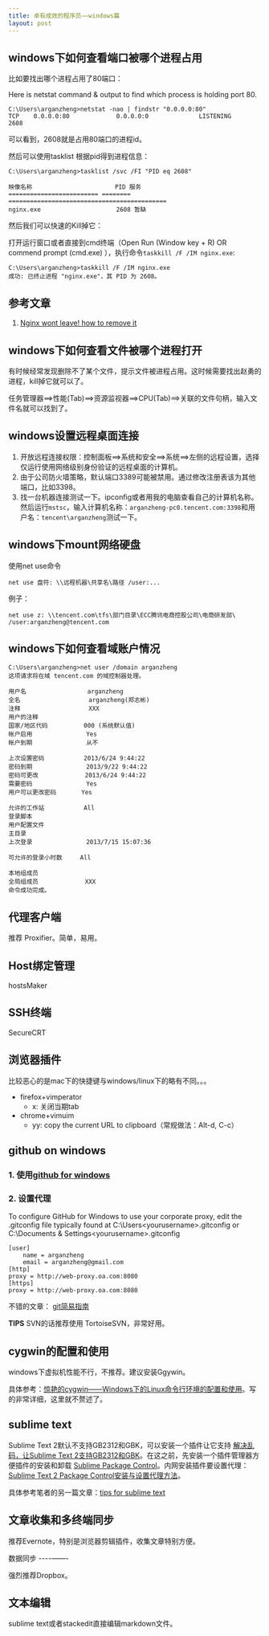 ```yaml
---
title: 卓有成效的程序员——windows篇
layout: post
---
```



windows下如何查看端口被哪个进程占用
-----------------------------------


比如要找出哪个进程占用了80端口：

Here is netstat command & output to find which process is holding port 80.

    C:\Users\arganzheng>netstat -nao | findstr "0.0.0.0:80"
    TCP    0.0.0.0:80             0.0.0.0:0              LISTENING       2608

可以看到，2608就是占用80端口的进程id。

然后可以使用tasklist 根据pid得到进程信息：

    C:\Users\arganzheng>tasklist /svc /FI "PID eq 2608"
    
    映像名称                       PID 服务
    ========================= ======== ============================================
    nginx.exe                     2608 暂缺


然后我们可以快速的Kill掉它：

打开运行窗口或者直接到cmd终端（Open Run (Window key + R) OR commend prompt (cmd.exe) ），执行命令`taskkill /F /IM nginx.exe`:

    C:\Users\arganzheng>taskkill /F /IM nginx.exe
    成功: 已终止进程 "nginx.exe"，其 PID 为 2608。

## 参考文章

1. [Nginx wont leave! how to remove it](http://stackoverflow.com/questions/12239778/nginx-wont-leave-how-to-remove-it)


windows下如何查看文件被哪个进程打开
-----------------------------------


有时候经常发现删除不了某个文件，提示文件被进程占用。这时候需要找出赵勇的进程，kill掉它就可以了。

任务管理器==>性能(Tab)==>资源监视器==>CPU(Tab)==>关联的文件句柄，输入文件名就可以找到了。

windows设置远程桌面连接
-----------------------

1. 开放远程连接权限：控制面板==>系统和安全==>系统==>左侧的远程设置，选择 仅运行使用网络级别身份验证的远程桌面的计算机。
2. 由于公司防火墙策略，默认端口3389可能被禁用。通过修改注册表该为其他端口，比如3398。
3. 找一台机器连接测试一下。ipconfig或者用我的电脑查看自己的计算机名称。然后运行`mstsc`，输入计算机名称：`arganzheng-pc0.tencent.com:3398`和用户名：`tencent\arganzheng`测试一下。


windows下mount网络硬盘
----------------------

使用net use命令

    net use 盘符: \\远程机器\共享名\路径 /user:...

例子：

    net use z: \\tencent.com\tfs\部门目录\ECC腾讯电商控股公司\电商研发部\ /user:arganzheng@tencent.com


windows下如何查看域账户情况
------------------------

    C:\Users\arganzheng>net user /domain arganzheng
    这项请求将在域 tencent.com 的域控制器处理。
    
    用户名                 arganzheng
    全名                   arganzheng(郑志彬)
    注释                   XXX
    用户的注释
    国家/地区代码          000 (系统默认值)
    帐户启用               Yes
    帐户到期               从不
    
    上次设置密码           2013/6/24 9:44:22
    密码到期               2013/9/22 9:44:22
    密码可更改             2013/6/24 9:44:22
    需要密码               Yes
    用户可以更改密码       Yes
    
    允许的工作站           All
    登录脚本
    用户配置文件
    主目录
    上次登录               2013/7/15 15:07:36
    
    可允许的登录小时数     All
    
    本地组成员
    全局组成员             XXX
    命令成功完成。


代理客户端
---------


推荐 Proxifier。简单，易用。


Host绑定管理
-----------


hostsMaker


SSH终端
------


SecureCRT


浏览器插件 
---------


比较恶心的是mac下的快捷键与windows/linux下的略有不同。。。

* firefox+vimperator
    * x: 关闭当期tab
* chrome+vimuim
    * yy: copy the current URL to clipboard（常规做法：Alt-d, C-c）


github on windows
-----------------


### 1. 使用[github for windows](http://windows.github.com/)

### 2. 设置代理

To configure GitHub for Windows to use your  corporate proxy, edit the .gitconfig file typically found at C:\Users\<yourusername>\.gitconfig or C:\Documents & Settings\<yourusername>\.gitconfig

    [user]
        name = arganzheng
    	email = arganzheng@gmail.com
    [http]
    proxy = http://web-proxy.oa.com:8080
    [https]
    proxy = http://web-proxy.oa.com:8080

不错的文章： [git简易指南](http://rogerdudler.github.io/git-guide/index.zh.html)


**TIPS** SVN的话推荐使用 TortoiseSVN，非常好用。


cygwin的配置和使用
------------------


windows下虚拟机性能不行，不推荐。建议安装Ggywin。

具体参考：[惊艳的cygwin——Windows下的Linux命令行环境的配置和使用](http://oldratlee.com/post/2012-12-22/stunning-cygwin)。写的非常详细，这里就不赘述了。


sublime text
------------

Sublime Text 2默认不支持GB2312和GBK，可以安装一个插件让它支持 [解决乱码，让Sublime Text 2支持GB2312和GBK](http://www.fuzhaopeng.com/2012/sublime-text-2-with-gb2312-gbk-support/)。在这之前，先安装一个插件管理器方便插件的安装和卸载 [Sublime Package Control](http://wbond.net/sublime_packages/package_control/installation)。内网安装插件要设置代理：[Sublime Text 2 Package Control安装与设置代理方法](http://www.tanktan.com/blog/sublime2-proxy/)。

具体参考笔者的另一篇文章：[tips for sublime text](http://blog.arganzheng.me/posts/tips-for-sublime-text.html)


文章收集和多终端同步
-----------------

推荐Evernote，特别是浏览器剪辑插件，收集文章特别方便。


数据同步
----——-

强烈推荐Dropbox。


文本编辑
-------

sublime text或者stackedit直接编辑markdown文件。




